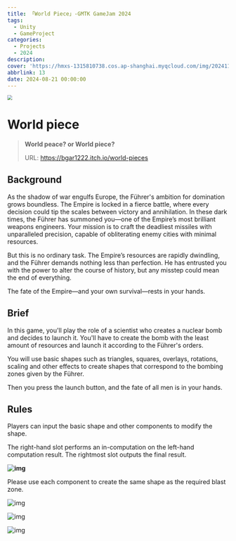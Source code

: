 ```yaml
---
title: 「World Piece」-GMTK GameJam 2024
tags:
  - Unity
  - GameProject
categories:
  - Projects
  - 2024
description: 
cover: 'https://hmxs-1315810738.cos.ap-shanghai.myqcloud.com/img/202411281437810.png'
abbrlink: 13
date: 2024-08-21 00:00:00
---
```


<img src="https://hmxs-1315810738.cos.ap-shanghai.myqcloud.com/img/202411281439687.png" style="zoom: 67%;" />

# World piece

> **World peace? or World piece?**
>
> URL: https://bgar1222.itch.io/world-pieces

## Background

As the shadow of war engulfs Europe, the Führer's ambition for domination grows boundless. The Empire is locked in a fierce battle, where every decision could tip the scales between victory and annihilation. In these dark times, the Führer has summoned you—one of the Empire’s most brilliant weapons engineers. Your mission is to craft the deadliest missiles with unparalleled precision, capable of obliterating enemy cities with minimal resources.

But this is no ordinary task. The Empire’s resources are rapidly dwindling, and the Führer demands nothing less than perfection. He has entrusted you with the power to alter the course of history, but any misstep could mean the end of everything.

The fate of the Empire—and your own survival—rests in your hands.

## Brief

In this game, you'll play the role of a scientist who creates a nuclear bomb and decides to launch it. You'll have to create the bomb with the least amount of resources and launch it according to the Führer's orders. 

You will use basic shapes such as triangles, squares, overlays, rotations, scaling and other effects to create shapes that correspond to the bombing zones given by the Führer.

Then you press the launch button, and the fate of all men is in your hands. 

## Rules

Players can input the basic shape and other components to modify the shape.

The right-hand slot performs an in-computation on the left-hand computation result. The rightmost slot outputs the final result.

**![img](https://img.itch.zone/aW1nLzE3NDM2Mjc1LmpwZw==/original/Ke%2B0e6.jpg)**

Please use each component to create the same shape as the required blast zone.

![img](https://hmxs-1315810738.cos.ap-shanghai.myqcloud.com/img/202411281441415.png)

![img](https://img.itch.zone/aW1hZ2UvMjkxMTQwMi8xNzQzMTkzMi5wbmc=/original/%2F3X%2FcA.png)

![img](https://hmxs-1315810738.cos.ap-shanghai.myqcloud.com/img/202411281442617.png)